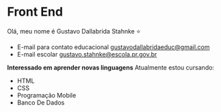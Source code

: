 # Front End
Olá, meu nome é Gustavo Dallabrida Stahnke :star:

- E-mail para contato educacional gustavodallabridaeduc@gmail.com
- E-mail escolar gustavo.stahnke@escola.pr.gov.br

**Interessado em aprender novas linguagens**
Atualmente estou cursando:

- HTML
- CSS
- Programação Mobile
- Banco De Dados
